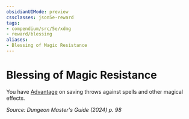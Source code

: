 ```yaml
---
obsidianUIMode: preview
cssclasses: json5e-reward
tags:
- compendium/src/5e/xdmg
- reward/blessing
aliases:
- Blessing of Magic Resistance
---
```

# Blessing of Magic Resistance

You have [Advantage](/3-Mechanics/CLI/variant-rules/advantage-xphb.md) on saving throws against spells and other magical effects.

*Source: Dungeon Master's Guide (2024) p. 98*